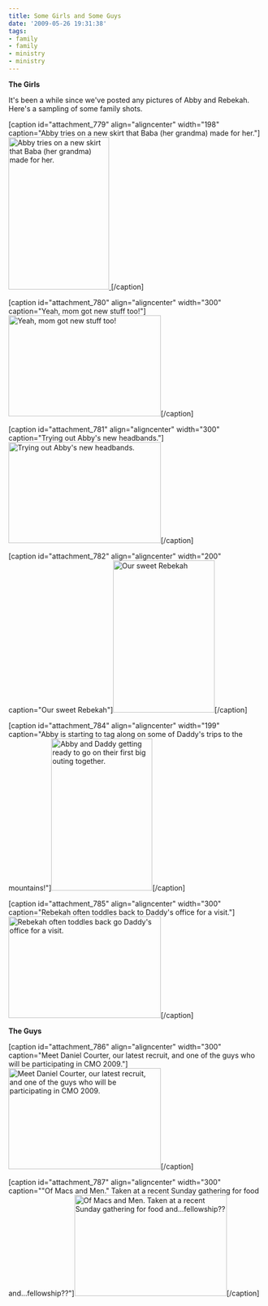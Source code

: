 ```yaml
---
title: Some Girls and Some Guys
date: '2009-05-26 19:31:38'
tags:
- family
- family
- ministry
- ministry
---
```


<strong>The Girls</strong>

It's been a while since we've posted any pictures of Abby and Rebekah. Here's a sampling of some family shots.

[caption id="attachment_779" align="aligncenter" width="198" caption="Abby tries on a new skirt that Baba (her grandma) made for her."]<a href="https://s3.amazonaws.com/content.ofreport.com/2009/05/dsc_6319.jpg"><img class="size-medium wp-image-779" title="dsc_6319" src="https://s3.amazonaws.com/content.ofreport.com/2009/05/dsc_6319-198x300.jpg" alt="Abby tries on a new skirt that Baba (her grandma) made for her." width="198" height="300" />
</a>[/caption]

<!--more-->

[caption id="attachment_780" align="aligncenter" width="300" caption="Yeah, mom got new stuff too!"]<a href="https://s3.amazonaws.com/content.ofreport.com/2009/05/dsc_6322.jpg"><img class="size-medium wp-image-780" title="dsc_6322" src="https://s3.amazonaws.com/content.ofreport.com/2009/05/dsc_6322-300x199.jpg" alt="Yeah, mom got new stuff too!" width="300" height="199" /></a>[/caption]

[caption id="attachment_781" align="aligncenter" width="300" caption="Trying out Abby&#39;s new headbands."]<a href="https://s3.amazonaws.com/content.ofreport.com/2009/05/dsc_6323.jpg"><img class="size-medium wp-image-781" title="dsc_6323" src="https://s3.amazonaws.com/content.ofreport.com/2009/05/dsc_6323-300x199.jpg" alt="Trying out Abby's new headbands." width="300" height="199" /></a>[/caption]

[caption id="attachment_782" align="aligncenter" width="200" caption="Our sweet Rebekah"]<a href="https://s3.amazonaws.com/content.ofreport.com/2009/05/dsc_5143.jpg"><img class="size-medium wp-image-782" title="dsc_5143" src="https://s3.amazonaws.com/content.ofreport.com/2009/05/dsc_5143-200x300.jpg" alt="Our sweet Rebekah" width="200" height="300" /></a>[/caption]

[caption id="attachment_784" align="aligncenter" width="199" caption="Abby is starting to tag along on some of Daddy&#39;s trips to the mountains!"]<a href="https://s3.amazonaws.com/content.ofreport.com/2009/05/dsc_5157.jpg"><img class="size-medium wp-image-784" title="dsc_5157" src="https://s3.amazonaws.com/content.ofreport.com/2009/05/dsc_5157-199x300.jpg" alt="Abby and Daddy getting ready to go on their first big outing together." width="199" height="300" /></a>[/caption]

[caption id="attachment_785" align="aligncenter" width="300" caption="Rebekah often toddles back to Daddy&#39;s office for a visit."]<a href="https://s3.amazonaws.com/content.ofreport.com/2009/05/dsc_5173.jpg"><img class="size-medium wp-image-785" title="dsc_5173" src="https://s3.amazonaws.com/content.ofreport.com/2009/05/dsc_5173-300x200.jpg" alt="Rebekah often toddles back go Daddy's office for a visit." width="300" height="200" /></a>[/caption]

<strong>The Guys</strong>

[caption id="attachment_786" align="aligncenter" width="300" caption="Meet Daniel Courter, our latest recruit, and one of the guys who will be participating in CMO 2009."]<a href="https://s3.amazonaws.com/content.ofreport.com/2009/05/dsc_6386.jpg"><img class="size-medium wp-image-786" title="dsc_6386" src="https://s3.amazonaws.com/content.ofreport.com/2009/05/dsc_6386-300x199.jpg" alt="Meet Daniel Courter, our latest recruit, and one of the guys who will be participating in CMO 2009." width="300" height="199" /></a>[/caption]

[caption id="attachment_787" align="aligncenter" width="300" caption="&quot;Of Macs and Men.&quot; Taken at a recent Sunday gathering for food and...fellowship??"]<a href="https://s3.amazonaws.com/content.ofreport.com/2009/05/dsc_6380.jpg"><img class="size-medium wp-image-787" title="dsc_6380" src="https://s3.amazonaws.com/content.ofreport.com/2009/05/dsc_6380-300x199.jpg" alt="Of Macs and Men. Taken at a recent Sunday gathering for food and...fellowship??" width="300" height="199" /></a>[/caption]
